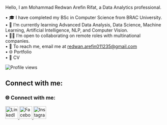 Hello, I am Mohammad Redwan Arefin Rifat, a Data Analytics professional.

• 🎓 I have completed my BSc in Computer Science from BRAC University.  
• 🌱 I’m currently learning Advanced Data Analysis, Data Science, Machine Learning, Artificial Intelligence, NLP, and Computer Vision.  
• 🧑‍💻 I’m open to collaborating on remote roles with multinational companies.  
• 📧 To reach me, email me at [redwan.arefin011235@gmail.com](mailto:redwan.arefin011235@gmail.com)  
• 🌐 Portfolio  
• 📄 CV

![Profile views](https://komarev.com/ghpvc/?username=redwan011235&color=blue)

## Connect with me:

<h3>🌐 Connect with me:</h3>
<p>
  <a href="https://www.linkedin.com/in/redwanarefin/" target="_blank">
    <img src="https://img.icons8.com/color/48/000000/linkedin.png" alt="LinkedIn" width="40" height="40" />
  </a>
  <a href="https://www.facebook.com/redwan.arefin011235/" target="_blank">
    <img src="https://img.icons8.com/color/48/000000/facebook.png" alt="Facebook" width="40" height="40" />
  </a>
  <a href="https://www.instagram.com/redwan.arefin/" target="_blank">
    <img src="https://img.icons8.com/color/48/000000/instagram-new.png" alt="Instagram" width="40" height="40" />
  </a>
</p>











